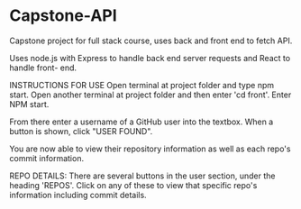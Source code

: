 # Capstone-API
Capstone project for full stack course, uses back and front end to fetch API.

Uses node.js with Express to handle back end server requests and React to handle front- end.

INSTRUCTIONS FOR USE
Open terminal at project folder and type npm start.
Open another terminal at project folder and then enter 'cd front'.
Enter NPM start.

From there enter a username of a GitHub user into the textbox. When a button is shown, click "USER FOUND".

You are now able to view their repository information as well as each repo's commit information.

REPO DETAILS: There are several buttons in the user section, under the heading 'REPOS'. Click on any of these to view that specific repo's information including commit details.
